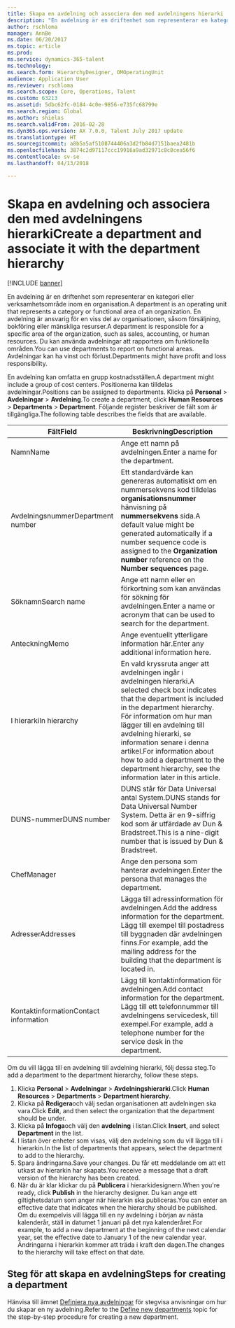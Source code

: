 ```yaml
---
title: Skapa en avdelning och associera den med avdelningens hierarki
description: "En avdelning är en driftenhet som representerar en kategori eller verksamhetsområde inom en organisation. En avdelning är ansvarig för en viss del av organisationen, såsom försäljning, bokföring eller mänskliga resurser. Du kan använda avdelningar att rapportera om funktionella områden. Avdelningar kan ha vinst och förlust."
author: rschloma
manager: AnnBe
ms.date: 06/20/2017
ms.topic: article
ms.prod: 
ms.service: dynamics-365-talent
ms.technology: 
ms.search.form: HierarchyDesigner, OMOperatingUnit
audience: Application User
ms.reviewer: rschloma
ms.search.scope: Core, Operations, Talent
ms.custom: 63213
ms.assetid: 5dbc62fc-0184-4c0e-9856-e735fc68799e
ms.search.region: Global
ms.author: shielas
ms.search.validFrom: 2016-02-28
ms.dyn365.ops.version: AX 7.0.0, Talent July 2017 update
ms.translationtype: HT
ms.sourcegitcommit: a8b5a5af5108744406a3d2fb84d7151baea2481b
ms.openlocfilehash: 3874c2d97117ccc19916a9ad32971c8c8cea56f6
ms.contentlocale: sv-se
ms.lasthandoff: 04/13/2018

---
```


# <a name="create-a-department-and-associate-it-with-the-department-hierarchy"></a><span data-ttu-id="2b95e-106">Skapa en avdelning och associera den med avdelningens hierarki</span><span class="sxs-lookup"><span data-stu-id="2b95e-106">Create a department and associate it with the department hierarchy</span></span>

[!INCLUDE [banner](includes/banner.md)]

<span data-ttu-id="2b95e-107">En avdelning är en driftenhet som representerar en kategori eller verksamhetsområde inom en organisation.</span><span class="sxs-lookup"><span data-stu-id="2b95e-107">A department is an operating unit that represents a category or functional area of an organization.</span></span> <span data-ttu-id="2b95e-108">En avdelning är ansvarig för en viss del av organisationen, såsom försäljning, bokföring eller mänskliga resurser.</span><span class="sxs-lookup"><span data-stu-id="2b95e-108">A department is responsible for a specific area of the organization, such as sales, accounting, or human resources.</span></span> <span data-ttu-id="2b95e-109">Du kan använda avdelningar att rapportera om funktionella områden.</span><span class="sxs-lookup"><span data-stu-id="2b95e-109">You can use departments to report on functional areas.</span></span> <span data-ttu-id="2b95e-110">Avdelningar kan ha vinst och förlust.</span><span class="sxs-lookup"><span data-stu-id="2b95e-110">Departments might have profit and loss responsibility.</span></span>

<span data-ttu-id="2b95e-111">En avdelning kan omfatta en grupp kostnadsställen.</span><span class="sxs-lookup"><span data-stu-id="2b95e-111">A department might include a group of cost centers.</span></span> <span data-ttu-id="2b95e-112">Positionerna kan tilldelas avdelningar.</span><span class="sxs-lookup"><span data-stu-id="2b95e-112">Positions can be assigned to departments.</span></span> <span data-ttu-id="2b95e-113">Klicka på **Personal** &gt; **Avdelningar** &gt; **Avdelning**.</span><span class="sxs-lookup"><span data-stu-id="2b95e-113">To create a department, click **Human Resources** &gt; **Departments** &gt; **Department**.</span></span> <span data-ttu-id="2b95e-114">Följande register beskriver de fält som är tillgängliga.</span><span class="sxs-lookup"><span data-stu-id="2b95e-114">The following table describes the fields that are available.</span></span>

| <span data-ttu-id="2b95e-115">Fält</span><span class="sxs-lookup"><span data-stu-id="2b95e-115">Field</span></span>               | <span data-ttu-id="2b95e-116">Beskrivning</span><span class="sxs-lookup"><span data-stu-id="2b95e-116">Description</span></span>                                                                                                                                                                                                       |
|---------------------|-------------------------------------------------------------------------------------------------------------------------------------------------------------------------------------------------------------------|
| <span data-ttu-id="2b95e-117">Namn</span><span class="sxs-lookup"><span data-stu-id="2b95e-117">Name</span></span>                | <span data-ttu-id="2b95e-118">Ange ett namn på avdelningen.</span><span class="sxs-lookup"><span data-stu-id="2b95e-118">Enter a name for the department.</span></span>                                                                                                                                                                                  |
| <span data-ttu-id="2b95e-119">Avdelningsnummer</span><span class="sxs-lookup"><span data-stu-id="2b95e-119">Department number</span></span>   | <span data-ttu-id="2b95e-120">Ett standardvärde kan genereras automatiskt om en nummersekvens kod tilldelas **organisationsnummer** hänvisning på **nummersekvens** sida.</span><span class="sxs-lookup"><span data-stu-id="2b95e-120">A default value might be generated automatically if a number sequence code is assigned to the **Organization number** reference on the **Number sequences** page.</span></span>                                                 |
| <span data-ttu-id="2b95e-121">Söknamn</span><span class="sxs-lookup"><span data-stu-id="2b95e-121">Search name</span></span>         | <span data-ttu-id="2b95e-122">Ange ett namn eller en förkortning som kan användas för sökning för avdelningen.</span><span class="sxs-lookup"><span data-stu-id="2b95e-122">Enter a name or acronym that can be used to search for the department.</span></span>                                                                                                                                            |
| <span data-ttu-id="2b95e-123">Anteckning</span><span class="sxs-lookup"><span data-stu-id="2b95e-123">Memo</span></span>                | <span data-ttu-id="2b95e-124">Ange eventuellt ytterligare information här.</span><span class="sxs-lookup"><span data-stu-id="2b95e-124">Enter any additional information here.</span></span>                                                                                                                                                                            |
| <span data-ttu-id="2b95e-125">I hierarki</span><span class="sxs-lookup"><span data-stu-id="2b95e-125">In hierarchy</span></span>        | <span data-ttu-id="2b95e-126">En vald kryssruta anger att avdelningen ingår i avdelningen hierarki.</span><span class="sxs-lookup"><span data-stu-id="2b95e-126">A selected check box indicates that the department is included in the department hierarchy.</span></span> <span data-ttu-id="2b95e-127">För information om hur man lägger till en avdelning till avdelning hierarki, se information senare i denna artikel.</span><span class="sxs-lookup"><span data-stu-id="2b95e-127">For information about how to add a department to the department hierarchy, see the information later in this article.</span></span> |
| <span data-ttu-id="2b95e-128">DUNS-nummer</span><span class="sxs-lookup"><span data-stu-id="2b95e-128">DUNS number</span></span>         | <span data-ttu-id="2b95e-129">DUNS står för Data Universal antal System.</span><span class="sxs-lookup"><span data-stu-id="2b95e-129">DUNS stands for Data Universal Number System.</span></span> <span data-ttu-id="2b95e-130">Detta är en 9-siffrig kod som är utfärdade av Dun & Bradstreet.</span><span class="sxs-lookup"><span data-stu-id="2b95e-130">This is a nine-digit number that is issued by Dun & Bradstreet.</span></span>                                                                                                     |
| <span data-ttu-id="2b95e-131">Chef</span><span class="sxs-lookup"><span data-stu-id="2b95e-131">Manager</span></span>             | <span data-ttu-id="2b95e-132">Ange den persona som hanterar avdelningen.</span><span class="sxs-lookup"><span data-stu-id="2b95e-132">Enter the persona that manages the department.</span></span>                                                                                                                                                                    |
| <span data-ttu-id="2b95e-133">Adresser</span><span class="sxs-lookup"><span data-stu-id="2b95e-133">Addresses</span></span>           | <span data-ttu-id="2b95e-134">Lägga till adressinformation för avdelningen.</span><span class="sxs-lookup"><span data-stu-id="2b95e-134">Add the address information for the department.</span></span> <span data-ttu-id="2b95e-135">Lägg till exempel till postadress till byggnaden där avdelningen finns.</span><span class="sxs-lookup"><span data-stu-id="2b95e-135">For example, add the mailing address for the building that the department is located in.</span></span>                                                                          |
| <span data-ttu-id="2b95e-136">Kontaktinformation</span><span class="sxs-lookup"><span data-stu-id="2b95e-136">Contact information</span></span> | <span data-ttu-id="2b95e-137">Lägg till kontaktinformation för avdelningen.</span><span class="sxs-lookup"><span data-stu-id="2b95e-137">Add contact information for the department.</span></span> <span data-ttu-id="2b95e-138">Lägg till ett telefonnummer till avdelningens servicedesk, till exempel.</span><span class="sxs-lookup"><span data-stu-id="2b95e-138">For example, add a telephone number for the service desk in the department.</span></span>                                                                                           |

<span data-ttu-id="2b95e-139">Om du vill lägga till en avdelning till avdelning hierarki, följ dessa steg.</span><span class="sxs-lookup"><span data-stu-id="2b95e-139">To add a department to the department hierarchy, follow these steps.</span></span>

1.  <span data-ttu-id="2b95e-140">Klicka **Personal** &gt; **Avdelningar** &gt; **Avdelningshierarki**.</span><span class="sxs-lookup"><span data-stu-id="2b95e-140">Click **Human Resources** &gt; **Departments** &gt; **Department hierarchy**.</span></span>
2.  <span data-ttu-id="2b95e-141">Klicka på **Redigera**och välj sedan organisationen att avdelningen ska vara.</span><span class="sxs-lookup"><span data-stu-id="2b95e-141">Click **Edit**, and then select the organization that the department should be under.</span></span>
3.  <span data-ttu-id="2b95e-142">Klicka på **Infoga**och välj den **avdelning** i listan.</span><span class="sxs-lookup"><span data-stu-id="2b95e-142">Click **Insert**, and select **Department** in the list.</span></span>
4.  <span data-ttu-id="2b95e-143">I listan över enheter som visas, välj den avdelning som du vill lägga till i hierarkin.</span><span class="sxs-lookup"><span data-stu-id="2b95e-143">In the list of departments that appears, select the department to add to the hierarchy.</span></span>
5.  <span data-ttu-id="2b95e-144">Spara ändringarna.</span><span class="sxs-lookup"><span data-stu-id="2b95e-144">Save your changes.</span></span> <span data-ttu-id="2b95e-145">Du får ett meddelande om att ett utkast av hierarkin har skapats.</span><span class="sxs-lookup"><span data-stu-id="2b95e-145">You receive a message that a draft version of the hierarchy has been created.</span></span>
6.  <span data-ttu-id="2b95e-146">När du är klar klickar du på **Publicera** i hierarkidesignern.</span><span class="sxs-lookup"><span data-stu-id="2b95e-146">When you're ready, click **Publish** in the hierarchy designer.</span></span> <span data-ttu-id="2b95e-147">Du kan ange ett giltighetsdatum som anger när hierarkin ska publiceras.</span><span class="sxs-lookup"><span data-stu-id="2b95e-147">You can enter an effective date that indicates when the hierarchy should be published.</span></span> <span data-ttu-id="2b95e-148">Om du exempelvis vill lägga till en ny avdelning i början av nästa kalenderår, ställ in datumet 1 januari på det nya kalenderåret.</span><span class="sxs-lookup"><span data-stu-id="2b95e-148">For example, to add a new department at the beginning of the next calendar year, set the effective date to January 1 of the new calendar year.</span></span> <span data-ttu-id="2b95e-149">Ändringarna i hierarkin kommer att träda i kraft den dagen.</span><span class="sxs-lookup"><span data-stu-id="2b95e-149">The changes to the hierarchy will take effect on that date.</span></span>

## <a name="steps-for-creating-a-department"></a><span data-ttu-id="2b95e-150">Steg för att skapa en avdelning</span><span class="sxs-lookup"><span data-stu-id="2b95e-150">Steps for creating a department</span></span>
<span data-ttu-id="2b95e-151">Hänvisa till ämnet [Definiera nya avdelningar](../fin-and-ops/hr/tasks/define-new-departments.md) för stegvisa anvisningar om hur du skapar en ny avdelning.</span><span class="sxs-lookup"><span data-stu-id="2b95e-151">Refer to the [Define new departments](../fin-and-ops/hr/tasks/define-new-departments.md) topic for the step-by-step procedure for creating a new department.</span></span> 


